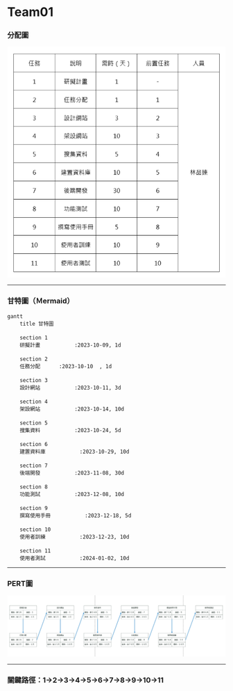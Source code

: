 # Team01

### 分配圖
![分配圖](分配圖.png "分配圖")

---

### 甘特圖（Ｍermaid）
```mermaid
gantt
    title 甘特圖

    section 1
    研擬計畫           :2023-10-09, 1d

    section 2
    任務分配      :2023-10-10  , 1d

    section 3
    設計網站           :2023-10-11, 3d

    section 4
    架設網站           :2023-10-14, 10d

    section 5
    搜集資料           :2023-10-24, 5d

    section 6
    建置資料庫           :2023-10-29, 10d

    section 7
    後端開發           :2023-11-08, 30d

    section 8
    功能測試           :2023-12-08, 10d

    section 9
    撰寫使用手冊           :2023-12-18, 5d

    section 10
    使用者訓練           :2023-12-23, 10d

    section 11
    使用者測試           :2024-01-02, 10d
```
---

### PERT圖
![PERT](PERT.png "PERT")

---

### 關鍵路徑：1→2→3→4→5→6→7→8→9→10→11
